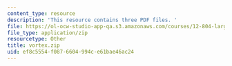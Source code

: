 ```yaml
---
content_type: resource
description: 'This resource contains three PDF files. '
file: https://ol-ocw-studio-app-qa.s3.amazonaws.com/courses/12-804-large-scale-flow-dynamics-lab-fall-2009/ef8c5554f0876604994ce61bae46ac24_vortex.zip
file_type: application/zip
resourcetype: Other
title: vortex.zip
uid: ef8c5554-f087-6604-994c-e61bae46ac24
---
```

